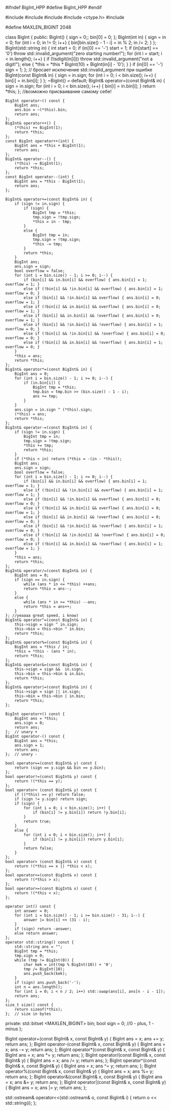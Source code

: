 #ifndef BigInt_HPP
#define BigInt_HPP
#endif

#include <iostream>
#include <bitset>
#include <cmath>
#include <ctype.h>
#include <string>

#define MAXLEN_BIGINT 2048

class BigInt {
public:
    BigInt() {
        sign = 0;;
        bin[0] = 0;
    };
    BigInt(int in) {
        sign = in < 0;
        for (int i = 0; in != 0; i++) {
            bin[bin.size() - 1 - i] = in % 2;
            in /= 2;
        }
    };
    BigInt(std::string in) {
        int start = 0;
        if (in[0] == '-') start = 1;
        if (in[start] == '0') throw std::invalid_argument("zero starting number!");
        for (int i = start; i < in.length(); i++) {
            if (!isdigit(in[i])) throw std::invalid_argument("not a digit!");
            else {
                *this = *this * BigInt(10) + BigInt(in[i] - '0');
            }
        }
        if (in[0] == '-') sign = 1;
    }; // бросает исключение std::invalid_argument при ошибке
    BigInt(const BigInt& in) {
        sign = in.sign;
        for (int i = 0; i < bin.size(); i++) {
            bin[i] = in.bin[i];
        }
    };
    ~BigInt() = default;
    BigInt& operator=(const BigInt& in) {
        sign = in.sign;
        for (int i = 0; i < bin.size(); i++) {
            bin[i] = in.bin[i];
        }
        return *this;
    }; //возможно присваивание самому себе!

    BigInt operator~() const {
        BigInt ans;
        ans.bin = ~(*this).bin;
        return ans;
    };
    BigInt& operator++() {
        (*this) += BigInt(1);
        return *this;
    };
    const BigInt operator++(int) {
        BigInt ans = *this + BigInt(1);
        return ans;
    };
    BigInt& operator--() {
        (*this) -= BigInt(1);
        return *this;
    };
    const BigInt operator--(int) {
        BigInt ans = *this - BigInt(1);
        return ans;
    };

    BigInt& operator+=(const BigInt& in) {
        if (sign != in.sign) {
            if (sign) {
                BigInt tmp = *this;
                tmp.sign = !tmp.sign;
                *this = in - tmp;
            }
            else {
                BigInt tmp = in;
                tmp.sign = !tmp.sign;
                *this -= tmp;
            }
            return *this;
        }
        BigInt ans;
        ans.sign = sign;
        bool overflow = false;
        for (int i = bin.size() - 1; i >= 0; i--) {
            if (bin[i] && in.bin[i] && overflow) { ans.bin[i] = 1; overflow = 1; }
            else if (!bin[i] && !in.bin[i] && overflow) { ans.bin[i] = 1; overflow = 0; }
            else if (bin[i] && !in.bin[i] && overflow) { ans.bin[i] = 0; overflow = 1; }
            else if (!bin[i] && in.bin[i] && overflow) { ans.bin[i] = 0; overflow = 1; }
            else if (bin[i] && in.bin[i] && !overflow) { ans.bin[i] = 0; overflow = 1; }
            else if (bin[i] && !in.bin[i] && !overflow) { ans.bin[i] = 1; overflow = 0; }
            else if (!bin[i] && !in.bin[i] && !overflow) { ans.bin[i] = 0; overflow = 0; }
            else if (!bin[i] && in.bin[i] && !overflow) { ans.bin[i] = 1; overflow = 0; }
        }
        *this = ans;
        return *this;
    };
    BigInt& operator*=(const BigInt& in) {
        BigInt ans = 0;
        for (int i = bin.size() - 1; i >= 0; i--) {
            if (in.bin[i]) {
                BigInt tmp = *this;
                tmp.bin = tmp.bin >> (bin.size() - 1 - i);
                ans += tmp;
            }
        }
        ans.sign = in.sign ^ (*this).sign;
        (*this) = ans;
        return *this;
    };
    BigInt& operator-=(const BigInt& in) {
        if (sign != in.sign) {
            BigInt tmp = in;
            tmp.sign = !tmp.sign;
            *this += tmp;
            return *this;
        }
        if (*this < in) return (*this = -(in - *this));
        BigInt ans;
        ans.sign = sign;
        bool overflow = false;
        for (int i = bin.size() - 1; i >= 0; i--) {
            if (bin[i] && in.bin[i] && overflow) { ans.bin[i] = 1; overflow = 1; }
            else if (!bin[i] && !in.bin[i] && overflow) { ans.bin[i] = 1; overflow = 1; }
            else if (bin[i] && !in.bin[i] && overflow) { ans.bin[i] = 0; overflow = 0; }
            else if (!bin[i] && in.bin[i] && overflow) { ans.bin[i] = 0; overflow = 1; }
            else if (bin[i] && in.bin[i] && !overflow) { ans.bin[i] = 0; overflow = 0; }
            else if (bin[i] && !in.bin[i] && !overflow) { ans.bin[i] = 1; overflow = 0; }
            else if (!bin[i] && !in.bin[i] && !overflow) { ans.bin[i] = 0; overflow = 0; }
            else if (!bin[i] && in.bin[i] && !overflow) { ans.bin[i] = 1; overflow = 1; }
        }
        *this = ans;
        return *this;
    };
    BigInt& operator/=(const BigInt& in) {
        BigInt ans = 0;
        if (sign == in.sign) {
            while (ans * in <= *this) ++ans;
            return *this = ans--;
        }
        else {
            while (ans * in >= *this) --ans;
            return *this = ans++;
        }
    }; //yeaaaa great speed, i know)
    BigInt& operator^=(const BigInt& in) {
        this->sign = sign ^ in.sign;
        this->bin = this->bin ^ in.bin;
        return *this;
    };
    BigInt& operator%=(const BigInt& in) {
        BigInt ans = *this / in;
        *this = *this - (ans * in);
        return *this;
    };
    BigInt& operator&=(const BigInt& in) {
        this->sign = sign &&  in.sign;
        this->bin = this->bin & in.bin;
        return *this;
    };
    BigInt& operator|=(const BigInt& in) {
        this->sign = sign || in.sign;
        this->bin = this->bin | in.bin;
        return *this;
    };

    BigInt operator+() const {
        BigInt ans = *this;
        ans.sign = 0;
        return ans;
    };  // unary +
    BigInt operator-() const {
        BigInt ans = *this;
        ans.sign = 1;
        return ans;
    };  // unary -

    bool operator==(const BigInt& y) const {
        return (sign == y.sign && bin == y.bin);
    };
    bool operator!=(const BigInt& y) const {
        return !(*this == y);
    };
    bool operator< (const BigInt& y) const {
        if ((*this) == y) return false;
        if (sign != y.sign) return sign;
        if (sign) {
            for (int i = 0; i < bin.size(); i++) {
                if (bin[i] != y.bin[i]) return !y.bin[i];
            }
            return true;
        }
        else {
            for (int i = 0; i < bin.size(); i++) {
                if (bin[i] != y.bin[i]) return y.bin[i];
            }
            return false;
        }
    };
    bool operator> (const BigInt& x) const {
        return !(*this == x || *this < x);
    };
    bool operator<=(const BigInt& x) const {
        return !(*this > x);
    };
    bool operator>=(const BigInt& x) const {
        return !(*this < x);
    };

    operator int() const {
        int answer = 0;
        for (int i = bin.size() - 1; i >= bin.size() - 31; i--) {
            answer |= bin[i] << (31 - i);
        }
        if (sign) return -answer;
        else return answer;
    };
    operator std::string() const {
        std::string ans = "";
        BigInt tmp = *this;
        tmp.sign = 0;
        while (tmp != BigInt(0)) {
            char kek = int(tmp % BigInt(10)) + '0';
            tmp /= BigInt(10);
            ans.push_back(kek);
        }
        if (sign) ans.push_back('-');
        int n = ans.length();
        for (int i = 0; i < n / 2; i++) std::swap(ans[i], ans[n - i - 1]);
        return ans;
    };
    size_t size() const {
        return sizeof(*this);
    };  // size in bytes
private:
    std::bitset <MAXLEN_BIGINT> bin;
    bool sign = 0; //0 - plus, 1 - minus
};

BigInt operator+(const BigInt& x, const BigInt& y) {
    BigInt ans = x;
    ans += y;
    return ans;
};
BigInt operator-(const BigInt& x, const BigInt& y) {
    BigInt ans = x;
    ans -= y;
    return ans;
};
BigInt operator*(const BigInt& x, const BigInt& y) {
    BigInt ans = x;
    ans *= y;
    return ans;
};
BigInt operator/(const BigInt& x, const BigInt& y) {
    BigInt ans = x;
    ans /= y;
    return ans;
};
BigInt operator^(const BigInt& x, const BigInt& y) {
    BigInt ans = x;
    ans ^= y;
    return ans;
};
BigInt operator%(const BigInt& x, const BigInt& y) {
    BigInt ans = x;
    ans %= y;
    return ans;
};
BigInt operator&(const BigInt& x, const BigInt& y) {
    BigInt ans = x;
    ans &= y;
    return ans;
};
BigInt operator|(const BigInt& x, const BigInt& y) {
    BigInt ans = x;
    ans |= y;
    return ans;
};

std::ostream& operator<<(std::ostream& o, const BigInt& i) {
    return o << std::string(i);
};
